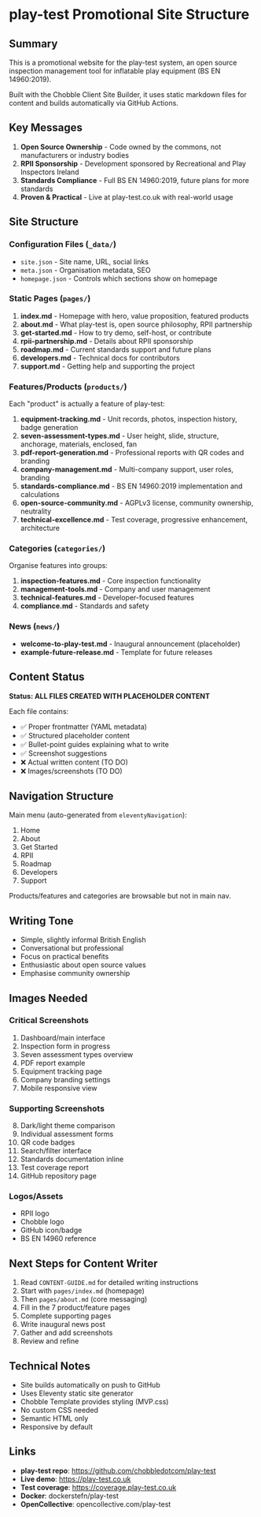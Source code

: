 # play-test Promotional Site Structure

## Summary

This is a promotional website for the play-test system, an open source inspection management tool for inflatable play equipment (BS EN 14960:2019).

Built with the Chobble Client Site Builder, it uses static markdown files for content and builds automatically via GitHub Actions.

## Key Messages

1. **Open Source Ownership** - Code owned by the commons, not manufacturers or industry bodies
2. **RPII Sponsorship** - Development sponsored by Recreational and Play Inspectors Ireland
3. **Standards Compliance** - Full BS EN 14960:2019, future plans for more standards
4. **Proven & Practical** - Live at play-test.co.uk with real-world usage

## Site Structure

### Configuration Files (`_data/`)

- `site.json` - Site name, URL, social links
- `meta.json` - Organisation metadata, SEO
- `homepage.json` - Controls which sections show on homepage

### Static Pages (`pages/`)

1. **index.md** - Homepage with hero, value proposition, featured products
2. **about.md** - What play-test is, open source philosophy, RPII partnership
3. **get-started.md** - How to try demo, self-host, or contribute
4. **rpii-partnership.md** - Details about RPII sponsorship
5. **roadmap.md** - Current standards support and future plans
6. **developers.md** - Technical docs for contributors
7. **support.md** - Getting help and supporting the project

### Features/Products (`products/`)

Each "product" is actually a feature of play-test:

1. **equipment-tracking.md** - Unit records, photos, inspection history, badge generation
2. **seven-assessment-types.md** - User height, slide, structure, anchorage, materials, enclosed, fan
3. **pdf-report-generation.md** - Professional reports with QR codes and branding
4. **company-management.md** - Multi-company support, user roles, branding
5. **standards-compliance.md** - BS EN 14960:2019 implementation and calculations
6. **open-source-community.md** - AGPLv3 license, community ownership, neutrality
7. **technical-excellence.md** - Test coverage, progressive enhancement, architecture

### Categories (`categories/`)

Organise features into groups:

1. **inspection-features.md** - Core inspection functionality
2. **management-tools.md** - Company and user management
3. **technical-features.md** - Developer-focused features
4. **compliance.md** - Standards and safety

### News (`news/`)

- **welcome-to-play-test.md** - Inaugural announcement (placeholder)
- **example-future-release.md** - Template for future releases

## Content Status

**Status: ALL FILES CREATED WITH PLACEHOLDER CONTENT**

Each file contains:
- ✅ Proper frontmatter (YAML metadata)
- ✅ Structured placeholder content
- ✅ Bullet-point guides explaining what to write
- ✅ Screenshot suggestions
- ❌ Actual written content (TO DO)
- ❌ Images/screenshots (TO DO)

## Navigation Structure

Main menu (auto-generated from `eleventyNavigation`):
1. Home
2. About
3. Get Started
4. RPII
5. Roadmap
6. Developers
7. Support

Products/features and categories are browsable but not in main nav.

## Writing Tone

- Simple, slightly informal British English
- Conversational but professional
- Focus on practical benefits
- Enthusiastic about open source values
- Emphasise community ownership

## Images Needed

### Critical Screenshots
1. Dashboard/main interface
2. Inspection form in progress
3. Seven assessment types overview
4. PDF report example
5. Equipment tracking page
6. Company branding settings
7. Mobile responsive view

### Supporting Screenshots
8. Dark/light theme comparison
9. Individual assessment forms
10. QR code badges
11. Search/filter interface
12. Standards documentation inline
13. Test coverage report
14. GitHub repository page

### Logos/Assets
- RPII logo
- Chobble logo
- GitHub icon/badge
- BS EN 14960 reference

## Next Steps for Content Writer

1. Read `CONTENT-GUIDE.md` for detailed writing instructions
2. Start with `pages/index.md` (homepage)
3. Then `pages/about.md` (core messaging)
4. Fill in the 7 product/feature pages
5. Complete supporting pages
6. Write inaugural news post
7. Gather and add screenshots
8. Review and refine

## Technical Notes

- Site builds automatically on push to GitHub
- Uses Eleventy static site generator
- Chobble Template provides styling (MVP.css)
- No custom CSS needed
- Semantic HTML only
- Responsive by default

## Links

- **play-test repo**: https://github.com/chobbledotcom/play-test
- **Live demo**: https://play-test.co.uk
- **Test coverage**: https://coverage.play-test.co.uk
- **Docker**: dockerstefn/play-test
- **OpenCollective**: opencollective.com/play-test
